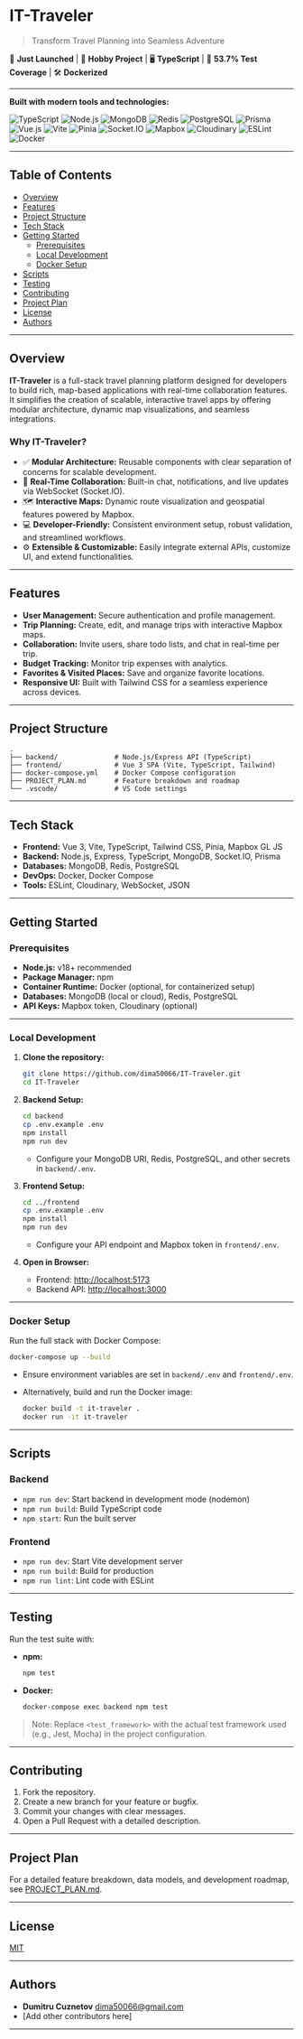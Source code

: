 # IT-Traveler

> Transform Travel Planning into Seamless Adventure

🚀 **Just Launched** | 💼 **Hobby Project** | 🖥️ **TypeScript** | 🧪 **53.7% Test Coverage** | 🛠️ **Dockerized**

---

**Built with modern tools and technologies:**

![TypeScript](https://img.shields.io/badge/-TypeScript-blue?style=flat-square) ![Node.js](https://img.shields.io/badge/-NodeJS-green?style=flat-square) ![MongoDB](https://img.shields.io/badge/-MongoDB-green?style=flat-square) ![Redis](https://img.shields.io/badge/-Redis-red?style=flat-square) ![PostgreSQL](https://img.shields.io/badge/-PostgreSQL-blue?style=flat-square) ![Prisma](https://img.shields.io/badge/-Prisma-lightgrey?style=flat-square) ![Vue.js](https://img.shields.io/badge/-VueJS-green?style=flat-square) ![Vite](https://img.shields.io/badge/-Vite-pink?style=flat-square) ![Pinia](https://img.shields.io/badge/-Pinia-yellow?style=flat-square) ![Socket.IO](https://img.shields.io/badge/-SocketIO-black?style=flat-square) ![Mapbox](https://img.shields.io/badge/-Mapbox-blue?style=flat-square) ![Cloudinary](https://img.shields.io/badge/-Cloudinary-blue?style=flat-square) ![ESLint](https://img.shields.io/badge/-ESLint-purple?style=flat-square) ![Docker](https://img.shields.io/badge/-Docker-blue?style=flat-square)

---

## Table of Contents

- [Overview](#overview)
- [Features](#features)
- [Project Structure](#project-structure)
- [Tech Stack](#tech-stack)
- [Getting Started](#getting-started)
  - [Prerequisites](#prerequisites)
  - [Local Development](#local-development)
  - [Docker Setup](#docker-setup)
- [Scripts](#scripts)
- [Testing](#testing)
- [Contributing](#contributing)
- [Project Plan](#project-plan)
- [License](#license)
- [Authors](#authors)

---

## Overview

**IT-Traveler** is a full-stack travel planning platform designed for developers to build rich, map-based applications with real-time collaboration features. It simplifies the creation of scalable, interactive travel apps by offering modular architecture, dynamic map visualizations, and seamless integrations.

### Why IT-Traveler?

- ✅ **Modular Architecture:** Reusable components with clear separation of concerns for scalable development.
- 🔁 **Real-Time Collaboration:** Built-in chat, notifications, and live updates via WebSocket (Socket.IO).
- 🗺️ **Interactive Maps:** Dynamic route visualization and geospatial features powered by Mapbox.
- 💻 **Developer-Friendly:** Consistent environment setup, robust validation, and streamlined workflows.
- ⚙️ **Extensible & Customizable:** Easily integrate external APIs, customize UI, and extend functionalities.

---

## Features

- **User Management:** Secure authentication and profile management.
- **Trip Planning:** Create, edit, and manage trips with interactive Mapbox maps.
- **Collaboration:** Invite users, share todo lists, and chat in real-time per trip.
- **Budget Tracking:** Monitor trip expenses with analytics.
- **Favorites & Visited Places:** Save and organize favorite locations.
- **Responsive UI:** Built with Tailwind CSS for a seamless experience across devices.

---

## Project Structure

```
.
├── backend/              # Node.js/Express API (TypeScript)
├── frontend/             # Vue 3 SPA (Vite, TypeScript, Tailwind)
├── docker-compose.yml    # Docker Compose configuration
├── PROJECT_PLAN.md       # Feature breakdown and roadmap
└── .vscode/              # VS Code settings
```

---

## Tech Stack

- **Frontend:** Vue 3, Vite, TypeScript, Tailwind CSS, Pinia, Mapbox GL JS
- **Backend:** Node.js, Express, TypeScript, MongoDB, Socket.IO, Prisma
- **Databases:** MongoDB, Redis, PostgreSQL
- **DevOps:** Docker, Docker Compose
- **Tools:** ESLint, Cloudinary, WebSocket, JSON

---

## Getting Started

### Prerequisites

- **Node.js:** v18+ recommended
- **Package Manager:** npm
- **Container Runtime:** Docker (optional, for containerized setup)
- **Databases:** MongoDB (local or cloud), Redis, PostgreSQL
- **API Keys:** Mapbox token, Cloudinary (optional)

---

### Local Development

1. **Clone the repository:**

   ```bash
   git clone https://github.com/dima50066/IT-Traveler.git
   cd IT-Traveler
   ```

2. **Backend Setup:**

   ```bash
   cd backend
   cp .env.example .env
   npm install
   npm run dev
   ```

   - Configure your MongoDB URI, Redis, PostgreSQL, and other secrets in `backend/.env`.

3. **Frontend Setup:**

   ```bash
   cd ../frontend
   cp .env.example .env
   npm install
   npm run dev
   ```

   - Configure your API endpoint and Mapbox token in `frontend/.env`.

4. **Open in Browser:**

   - Frontend: [http://localhost:5173](http://localhost:5173)
   - Backend API: [http://localhost:3000](http://localhost:3000)

---

### Docker Setup

Run the full stack with Docker Compose:

```bash
docker-compose up --build
```

- Ensure environment variables are set in `backend/.env` and `frontend/.env`.
- Alternatively, build and run the Docker image:

  ```bash
  docker build -t it-traveler .
  docker run -it it-traveler
  ```

---

## Scripts

### Backend

- `npm run dev`: Start backend in development mode (nodemon)
- `npm run build`: Build TypeScript code
- `npm start`: Run the built server

### Frontend

- `npm run dev`: Start Vite development server
- `npm run build`: Build for production
- `npm run lint`: Lint code with ESLint

---

## Testing

Run the test suite with:

- **npm:**

  ```bash
  npm test
  ```

- **Docker:**

  ```bash
  docker-compose exec backend npm test
  ```

> Note: Replace `<test_framework>` with the actual test framework used (e.g., Jest, Mocha) in the project configuration.

---

## Contributing

1. Fork the repository.
2. Create a new branch for your feature or bugfix.
3. Commit your changes with clear messages.
4. Open a Pull Request with a detailed description.

---

## Project Plan

For a detailed feature breakdown, data models, and development roadmap, see [PROJECT_PLAN.md](PROJECT_PLAN.md).

---

## License

[MIT](LICENSE)

---

## Authors

- **Dumitru Cuznetov** <dima50066@gmail.com>
- [Add other contributors here]

---
